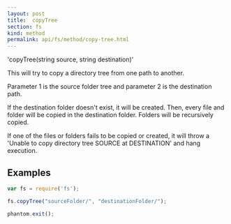 ```yaml
---
layout: post
title:  copyTree
section: fs
kind: method
permalink: api/fs/method/copy-tree.html
---
```


'copyTree(string source, string destination)'

This will try to copy a directory tree from one path to another.

Parameter 1 is the source folder tree and parameter 2 is the destination path.

If the destination folder doesn't exist, it will be created. Then, every file and folder will be copied in the destination folder.
Folders will be recursively copied.

If one of the files or folders fails to be copied or created, it will throw a 'Unable to copy directory tree SOURCE at DESTINATION' and hang execution.

## Examples

```javascript
var fs = require('fs');

fs.copyTree("sourceFolder/", "destinationFolder/");

phantom.exit();
```








